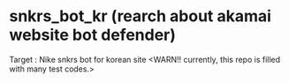 # snkrs_bot_kr (rearch about akamai website bot defender)

Target : Nike snkrs bot for korean site
<WARN!! currently, this repo is filled with many test codes.>

 
